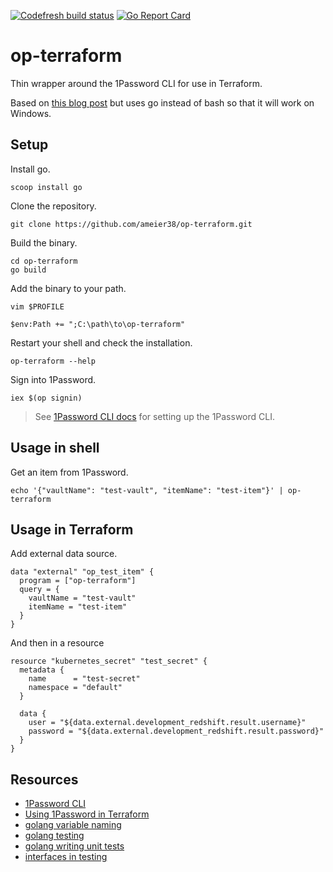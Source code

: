 [![Codefresh build status]( https://g.codefresh.io/api/badges/pipeline/ameier38/ameier38%2Fop-terraform%2Fop-terraform?key=eyJhbGciOiJIUzI1NiJ9.NWMzMjE0ODA3YTJkOGI3ZjkxMzVhZjlm.WFn4I6XuUDBfWsKEp6LIuG-IlDsT4JCDTjMzeH7kGu8&type=cf-1)]( https://g.codefresh.io/pipelines/op-terraform/builds?filter=trigger:build~Build;pipeline:5ce2933ab66ecb8654fe386b~op-terraform)
[![Go Report Card](https://goreportcard.com/badge/github.com/ameier38/op-terraform)](https://goreportcard.com/report/github.com/ameier38/op-terraform)

# op-terraform
Thin wrapper around the 1Password CLI for use in Terraform.

Based on [this blog post](https://medium.com/@JesseDearing/using-1password-values-in-terraform-71d2e3077380)
but uses go instead of bash so that it will work on Windows.

## Setup

Install go.
```
scoop install go
```

Clone the repository.
```
git clone https://github.com/ameier38/op-terraform.git
```

Build the binary.
```
cd op-terraform
go build
```

Add the binary to your path.
```
vim $PROFILE
```
```
$env:Path += ";C:\path\to\op-terraform"
```

Restart your shell and check the installation.
```
op-terraform --help
```

Sign into 1Password.
```
iex $(op signin)
```
> See [1Password CLI docs](https://support.1password.com/command-line-getting-started/) 
for setting up the 1Password CLI.

## Usage in shell
Get an item from 1Password.
```
echo '{"vaultName": "test-vault", "itemName": "test-item"}' | op-terraform
```

## Usage in Terraform
Add external data source.
```t
data "external" "op_test_item" {
  program = ["op-terraform"]
  query = {
    vaultName = "test-vault"
    itemName = "test-item"
  }
}
```

And then in a resource
```t
resource "kubernetes_secret" "test_secret" {
  metadata {
    name      = "test-secret"
    namespace = "default"
  }

  data {
    user = "${data.external.development_redshift.result.username}"
    password = "${data.external.development_redshift.result.password}"
  }
}
```

## Resources
- [1Password CLI](https://support.1password.com/command-line-getting-started/)
- [Using 1Password in Terraform](https://medium.com/@JesseDearing/using-1password-values-in-terraform-71d2e3077380)
- [golang variable naming](https://talks.golang.org/2014/names.slide#1)
- [golang testing](https://golang.org/pkg/testing/)
- [golang writing unit tests](https://blog.alexellis.io/golang-writing-unit-tests/)
- [interfaces in testing](https://nathanleclaire.com/blog/2015/10/10/interfaces-and-composition-for-effective-unit-testing-in-golang/)
